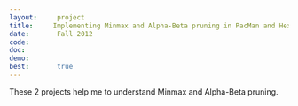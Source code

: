 ```yaml
---
layout:     project
title:     Implementing Minmax and Alpha-Beta pruning in PacMan and Hex game 
date:       Fall 2012
code:  
doc:        
demo:
best:       true
---
```

These 2 projects help me to understand Minmax and Alpha-Beta pruning. 